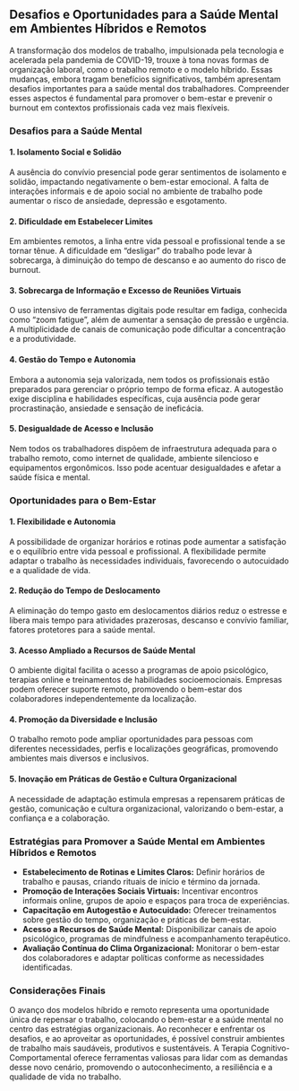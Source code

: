 
## Desafios e Oportunidades para a Saúde Mental em Ambientes Híbridos e Remotos

A transformação dos modelos de trabalho, impulsionada pela tecnologia e acelerada pela pandemia de COVID-19, trouxe à tona novas formas de organização laboral, como o trabalho remoto e o modelo híbrido. Essas mudanças, embora tragam benefícios significativos, também apresentam desafios importantes para a saúde mental dos trabalhadores. Compreender esses aspectos é fundamental para promover o bem-estar e prevenir o burnout em contextos profissionais cada vez mais flexíveis.

### Desafios para a Saúde Mental

#### 1. **Isolamento Social e Solidão**
A ausência do convívio presencial pode gerar sentimentos de isolamento e solidão, impactando negativamente o bem-estar emocional. A falta de interações informais e de apoio social no ambiente de trabalho pode aumentar o risco de ansiedade, depressão e esgotamento.

#### 2. **Dificuldade em Estabelecer Limites**
Em ambientes remotos, a linha entre vida pessoal e profissional tende a se tornar tênue. A dificuldade em “desligar” do trabalho pode levar à sobrecarga, à diminuição do tempo de descanso e ao aumento do risco de burnout.

#### 3. **Sobrecarga de Informação e Excesso de Reuniões Virtuais**
O uso intensivo de ferramentas digitais pode resultar em fadiga, conhecida como “zoom fatigue”, além de aumentar a sensação de pressão e urgência. A multiplicidade de canais de comunicação pode dificultar a concentração e a produtividade.

#### 4. **Gestão do Tempo e Autonomia**
Embora a autonomia seja valorizada, nem todos os profissionais estão preparados para gerenciar o próprio tempo de forma eficaz. A autogestão exige disciplina e habilidades específicas, cuja ausência pode gerar procrastinação, ansiedade e sensação de ineficácia.

#### 5. **Desigualdade de Acesso e Inclusão**
Nem todos os trabalhadores dispõem de infraestrutura adequada para o trabalho remoto, como internet de qualidade, ambiente silencioso e equipamentos ergonômicos. Isso pode acentuar desigualdades e afetar a saúde física e mental.

### Oportunidades para o Bem-Estar

#### 1. **Flexibilidade e Autonomia**
A possibilidade de organizar horários e rotinas pode aumentar a satisfação e o equilíbrio entre vida pessoal e profissional. A flexibilidade permite adaptar o trabalho às necessidades individuais, favorecendo o autocuidado e a qualidade de vida.

#### 2. **Redução do Tempo de Deslocamento**
A eliminação do tempo gasto em deslocamentos diários reduz o estresse e libera mais tempo para atividades prazerosas, descanso e convívio familiar, fatores protetores para a saúde mental.

#### 3. **Acesso Ampliado a Recursos de Saúde Mental**
O ambiente digital facilita o acesso a programas de apoio psicológico, terapias online e treinamentos de habilidades socioemocionais. Empresas podem oferecer suporte remoto, promovendo o bem-estar dos colaboradores independentemente da localização.

#### 4. **Promoção da Diversidade e Inclusão**
O trabalho remoto pode ampliar oportunidades para pessoas com diferentes necessidades, perfis e localizações geográficas, promovendo ambientes mais diversos e inclusivos.

#### 5. **Inovação em Práticas de Gestão e Cultura Organizacional**
A necessidade de adaptação estimula empresas a repensarem práticas de gestão, comunicação e cultura organizacional, valorizando o bem-estar, a confiança e a colaboração.

### Estratégias para Promover a Saúde Mental em Ambientes Híbridos e Remotos

- **Estabelecimento de Rotinas e Limites Claros:** Definir horários de trabalho e pausas, criando rituais de início e término da jornada.
- **Promoção de Interações Sociais Virtuais:** Incentivar encontros informais online, grupos de apoio e espaços para troca de experiências.
- **Capacitação em Autogestão e Autocuidado:** Oferecer treinamentos sobre gestão do tempo, organização e práticas de bem-estar.
- **Acesso a Recursos de Saúde Mental:** Disponibilizar canais de apoio psicológico, programas de mindfulness e acompanhamento terapêutico.
- **Avaliação Contínua do Clima Organizacional:** Monitorar o bem-estar dos colaboradores e adaptar políticas conforme as necessidades identificadas.

### Considerações Finais

O avanço dos modelos híbrido e remoto representa uma oportunidade única de repensar o trabalho, colocando o bem-estar e a saúde mental no centro das estratégias organizacionais. Ao reconhecer e enfrentar os desafios, e ao aproveitar as oportunidades, é possível construir ambientes de trabalho mais saudáveis, produtivos e sustentáveis. A Terapia Cognitivo-Comportamental oferece ferramentas valiosas para lidar com as demandas desse novo cenário, promovendo o autoconhecimento, a resiliência e a qualidade de vida no trabalho.
```
